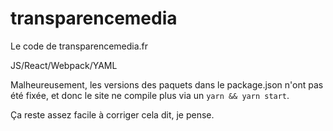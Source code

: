 # transparencemedia

Le code de transparencemedia.fr

JS/React/Webpack/YAML

Malheureusement, les versions des paquets dans le package.json n'ont pas été fixée, et donc le site ne compile plus via un `yarn && yarn start`. 

Ça reste assez facile à corriger cela dit, je pense.

